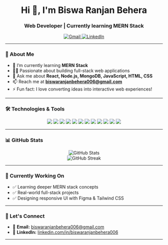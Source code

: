<h1 align="center">Hi 👋, I'm Biswa Ranjan Behera</h1>
<h3 align="center">Web Developer | Currently learning MERN Stack</h3>

<p align="center">
  <a href="mailto:biswaranjanbehera006@gmail.com">
    <img src="https://img.shields.io/badge/Gmail-D14836?style=for-the-badge&logo=gmail&logoColor=white" alt="Gmail">
  </a>
  <a href="https://www.linkedin.com/in/biswaranjanbehera006/" target="_blank">
    <img src="https://img.shields.io/badge/LinkedIn-0077B5?style=for-the-badge&logo=linkedin&logoColor=white" alt="LinkedIn">
  </a>
</p>

---

### 🚀 About Me

- 🌱 I’m currently learning **MERN Stack**  
- 👨‍💻 Passionate about building full-stack web applications  
- 💬 Ask me about **React, Node.js, MongoDB, JavaScript, HTML, CSS**  
- 📫 Reach me at **biswaranjanbehera006@gmail.com**  
- ⚡ Fun fact: I love converting ideas into interactive web experiences!

---

### 🛠️ Technologies & Tools

<p align="center">
  <img src="https://img.shields.io/badge/HTML5-E34F26?style=for-the-badge&logo=html5&logoColor=white" />
  <img src="https://img.shields.io/badge/CSS3-1572B6?style=for-the-badge&logo=css3&logoColor=white" />
  <img src="https://img.shields.io/badge/JavaScript-F7DF1E?style=for-the-badge&logo=javascript&logoColor=black" />
  <img src="https://img.shields.io/badge/React-20232A?style=for-the-badge&logo=react&logoColor=61DAFB" />
  <img src="https://img.shields.io/badge/Node.js-339933?style=for-the-badge&logo=nodedotjs&logoColor=white" />
  <img src="https://img.shields.io/badge/Express.js-000000?style=for-the-badge&logo=express&logoColor=white" />
  <img src="https://img.shields.io/badge/MongoDB-4EA94B?style=for-the-badge&logo=mongodb&logoColor=white" />
  <img src="https://img.shields.io/badge/Tailwind_CSS-38B2AC?style=for-the-badge&logo=tailwind-css&logoColor=white" />
  <img src="https://img.shields.io/badge/C-00599C?style=for-the-badge&logo=c&logoColor=white" />
  <img src="https://img.shields.io/badge/Java-ED8B00?style=for-the-badge&logo=java&logoColor=white" />
  <img src="https://img.shields.io/badge/Figma-F24E1E?style=for-the-badge&logo=figma&logoColor=white" />
  <img src="https://img.shields.io/badge/Postman-FF6C37?style=for-the-badge&logo=postman&logoColor=white" />
</p>

---

### 📊 GitHub Stats

<p align="center">
  <img src="https://github-readme-stats.vercel.app/api?username=biswaranjanbehera006&show_icons=true&theme=tokyonight" alt="GitHub Stats" />
  <br />
  <img src="https://streak-stats.demolab.com?user=biswaranjanbehera006&theme=tokyonight" alt="GitHub Streak" />
</p>

---

### 🧠 Currently Working On

- ✅ Learning deeper MERN stack concepts  
- ✅ Real-world full-stack projects  
- ✅ Designing responsive UI with Figma & Tailwind CSS  

---

### 🔗 Let's Connect

- 📧 **Email:** biswaranjanbehera006@gmail.com  
- 🔗 **LinkedIn:** [linkedin.com/in/biswaranjanbehera006](https://www.linkedin.com/in/biswaranjanbehera006/)

---
